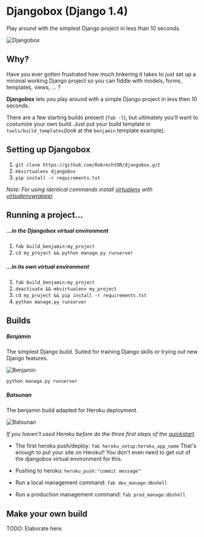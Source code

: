 Djangobox (Django 1.4)
======================
Play around with the simplest Django project in less than 10 seconds.

![Djangobox](https://raw.github.com/RobrechtDR/djangobox/master/.misc/djangobox_logo.png)

Why?
----
Have you ever gotten frustrated how much tinkering it takes to just set up a minimal working Django project so you can fiddle with models, forms, templates, views, ... ?

**Djangobox** lets you play around with a simple Django project in less then 10 seconds.

There are a few starting builds present (`fab -l`), but ultimately you'll want to costumize your own build. Just put your build template in `tools/build_templates`(look at the `benjamin` template example). 

Setting up Djangobox
------------------------
1. `git clone https://github.com/RobrechtDR/djangobox.git`
2. `mkvirtualenv djangobox`
3. `pip install -r requirements.txt`

*Note: For using identical commands install [virtualenv](http://www.virtualenv.org/) with [virtualenvwrapper](http://virtualenvwrapper.readthedocs.org/).*

Running a project...
--------------------
##### ...in the Djangobox virtual environment
1. `fab build_benjamin:my_project`
2. `cd my_project && python manage.py runserver`

##### ...in its own virtual environment
1. `fab build_benjamin:my_project`
2. `deactivate && mkvirtualenv my_project`
3. `cd my_project && pip install -r requirements.txt`
4. `python manage.py runserver`


Builds
------
##### Benjamin
The simplest Django build. Suited for training Django skills or trying out new Django features.

![Benjamin](https://raw.github.com/RobrechtDR/djangobox/master/.misc/benjamin.png)

`python manage.py runserver`


##### Batsunan
The benjamin build adapted for Heroku deployment.

![Batsunan](https://raw.github.com/RobrechtDR/djangobox/master/.misc/batsunan.png)

*If you haven't used Heroku before do the three first steps of the [quickstart](https://devcenter.heroku.com/articles/quickstart).*

* The first heroku push/deploy: `fab heroku_setup:heroku_app_name`
That's enough to put your site on Heroku!! You don't even need to get out of the djangobox virtual environment for this.
    
* Pushing to heroku: `heroku_push:"commit message"`

* Run a local management command: `fab dev_manage:dbshell`

* Run a production management command: `fab prod_manage:dbshell`


Make your own build
-------------------
TODO: Elaborate here.


